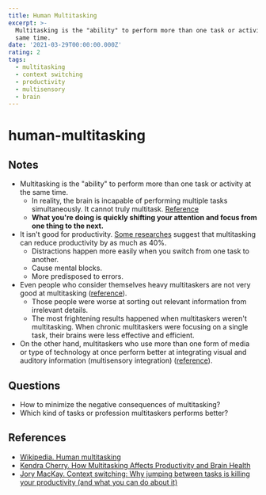 ```yaml
---
title: Human Multitasking
excerpt: >-
  Multitasking is the "ability" to perform more than one task or activity at the
  same time.
date: '2021-03-29T00:00:00.000Z'
rating: 2
tags:
  - multitasking
  - context switching
  - productivity
  - multisensory
  - brain
---
```


# human-multitasking

## Notes

* Multitasking is the "ability" to perform more than one task or activity at the same time.
  * In reality, the brain is incapable of performing multiple tasks simultaneously. It cannot truly multitask. [Reference](https://medicalxpress.com/news/2009-08-multitasking-ability.html)
  * **What you're doing is quickly shifting your attention and focus from one thing to the next.**
* It isn't good for productivity. [Some researches](https://doi.apa.org/doiLanding?doi=10.1037%2F0096-1523.27.4.763) suggest that multitasking can reduce productivity by as much as 40%.
  * Distractions happen more easily when you switch from one task to another.
  * Cause mental blocks.
  * More predisposed to errors.
* Even people who consider themselves heavy multitaskers are not very good at multitasking \([reference](https://www.pnas.org/content/106/37/15583)\).
  * Those people were worse at sorting out relevant information from irrelevant details.
  * The most frightening results happened when multitaskers weren't multitasking. When chronic multitaskers were focusing on a single task, their brains were less effective and efficient.
* On the other hand, multitaskers who use more than one form of media or type of technology at once perform better at integrating visual and auditory information \(multisensory integration\) \([reference](https://link.springer.com/article/10.3758/s13423-012-0245-7)\).

## Questions

* How to minimize the negative consequences of multitasking?
* Which kind of tasks or profession multitaskers performs better?

## References

* [Wikipedia. Human multitasking](https://en.wikipedia.org/wiki/Human_multitasking)
* [Kendra Cherry. How Multitasking Affects Productivity and Brain Health](https://www.verywellmind.com/multitasking-2795003#citation-3)
* [Jory MacKay. Context switching: Why jumping between tasks is killing your productivity \(and what you can do about it\)](https://blog.rescuetime.com/context-switching/)

